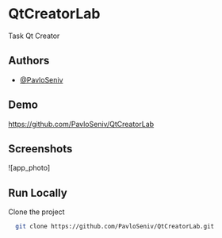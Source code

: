 # QtCreatorLab

Task Qt Creator

## Authors

- [@PavloSeniv](https://github.com/PavloSeniv)

## Demo

https://github.com/PavloSeniv/QtCreatorLab

## Screenshots

![app_photo]

## Run Locally

Clone the project

```bash
  git clone https://github.com/PavloSeniv/QtCreatorLab.git
``` 